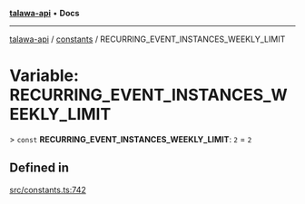[**talawa-api**](../../README.md) • **Docs**

***

[talawa-api](../../modules.md) / [constants](../README.md) / RECURRING\_EVENT\_INSTANCES\_WEEKLY\_LIMIT

# Variable: RECURRING\_EVENT\_INSTANCES\_WEEKLY\_LIMIT

\> `const` **RECURRING\_EVENT\_INSTANCES\_WEEKLY\_LIMIT**: `2` = `2`

## Defined in

[src/constants.ts:742](https://github.com/PalisadoesFoundation/talawa-api/blob/c952c7a3bfd4b8b910fbae10313f5402ade5a9d4/src/constants.ts#L742)

